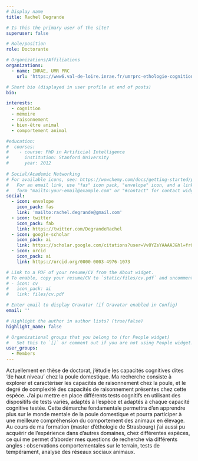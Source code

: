 ```yaml
---
# Display name
title: Rachel Degrande

# Is this the primary user of the site?
superuser: false

# Role/position
role: Doctorante

# Organizations/Affiliations
organizations:
  - name: INRAE, UMR PRC
    url: 'https://www6.val-de-loire.inrae.fr/umrprc-ethologie-cognition'

# Short bio (displayed in user profile at end of posts)
bio: 

interests:
  - cognition
  - mémoire
  - raisonnement
  - bien-être animal
  - comportement animal

#education:
#  courses:
#    - course: PhD in Artificial Intelligence
#      institution: Stanford University
#      year: 2012
 
# Social/Academic Networking
# For available icons, see: https://wowchemy.com/docs/getting-started/page-builder/#icons
#   For an email link, use "fas" icon pack, "envelope" icon, and a link in the
#   form "mailto:your-email@example.com" or "#contact" for contact widget.
social:
  - icon: envelope
    icon_pack: fas
    link: 'mailto:rachel.degrande@gmail.com'
  - icon: twitter
    icon_pack: fab
    link: https://twitter.com/DegrandeRachel
  - icon: google-scholar
    icon_pack: ai
    link: https://scholar.google.com/citations?user=Vv8YZsYAAAAJ&hl=fr&oi 
  - icon: orcid
    icon_pack: ai
    link: https://orcid.org/0000-0003-4976-1073

# Link to a PDF of your resume/CV from the About widget.
# To enable, copy your resume/CV to `static/files/cv.pdf` and uncomment the lines below.
# - icon: cv
#   icon_pack: ai
#   link: files/cv.pdf

# Enter email to display Gravatar (if Gravatar enabled in Config)
email: ''

# Highlight the author in author lists? (true/false)
highlight_name: false

# Organizational groups that you belong to (for People widget)
#   Set this to `[]` or comment out if you are not using People widget.
user_groups:
  - Members
---
```

Actuellement en thèse de doctorat, j’étudie les capacités cognitives dites ‘de haut niveau’ chez la poule domestique. Ma recherche consiste à explorer et caractériser les capacités de raisonnement chez la poule, et le degré de complexité des capacités de raisonnement présentes chez cette espèce. J’ai pu mettre en place différents tests cognitifs en utilisant des dispositifs de tests variés, adaptés à l’espèce et adaptés à chaque capacité cognitive testée. Cette démarche fondamentale permettra d’en apprendre plus sur le monde mentale de la poule domestique et pourra participer à une meilleure compréhension du comportement des animaux en élevage. Au cours de ma formation (master d’éthologie de Strasbourg) j’ai aussi pu acquérir de l’expérience dans d’autres domaines, chez différentes espèces, ce qui me permet d’aborder mes questions de recherche via différents angles : observations comportementales sur le terrain, tests de tempérament, analyse des réseaux sociaux animaux.